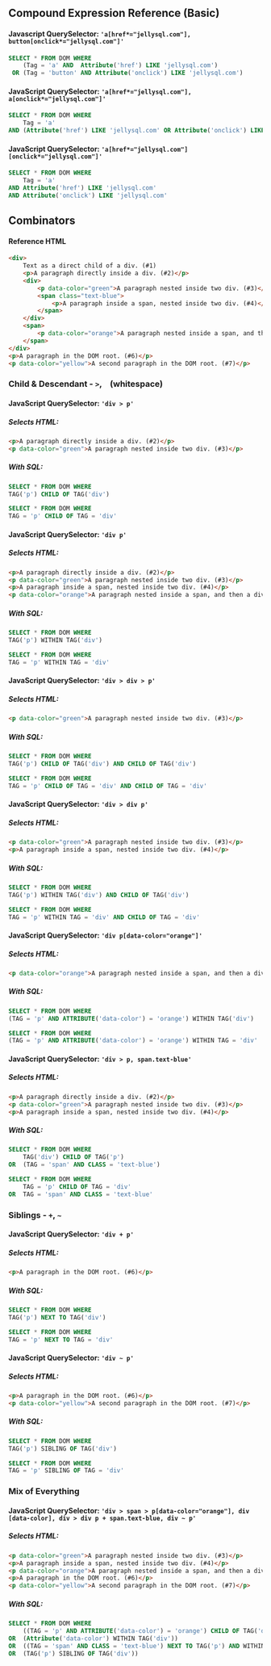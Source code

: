 ## Compound Expression Reference (Basic)

#### Javascript QuerySelector: `'a[href*="jellysql.com"], button[onclick*="jellysql.com"]'`
``` sql
SELECT * FROM DOM WHERE
    (Tag = 'a' AND  Attribute('href') LIKE 'jellysql.com')
 OR (Tag = 'button' AND Attribute('onclick') LIKE 'jellysql.com')
```

####  JavaScript QuerySelector: `'a[href*="jellysql.com"], a[onclick*="jellysql.com"]'`
```sql
SELECT * FROM DOM WHERE
    Tag = 'a'
AND (Attribute('href') LIKE 'jellysql.com' OR Attribute('onclick') LIKE 'jellysql.com')
 ```

#### JavaScript QuerySelector: `'a[href*="jellysql.com"][onclick*="jellysql.com"]'`
```sql
SELECT * FROM DOM WHERE
    Tag = 'a'
AND Attribute('href') LIKE 'jellysql.com'
AND Attribute('onclick') LIKE 'jellysql.com'
```

## Combinators

#### Reference HTML

```html
<div>
    Text as a direct child of a div. (#1)
    <p>A paragraph directly inside a div. (#2)</p>
    <div>
        <p data-color="green">A paragraph nested inside two div. (#3)</p>
        <span class="text-blue">
            <p>A paragraph inside a span, nested inside two div. (#4)</p>
        </span>
    </div>
    <span>
        <p data-color="orange">A paragraph nested inside a span, and then a div. (#5)</p>
    </span>
</div>
<p>A paragraph in the DOM root. (#6)</p>
<p data-color="yellow">A second paragraph in the DOM root. (#7)</p>
```

### Child & Descendant - `>`, ` ` (whitespace)

#### JavaScript QuerySelector: `'div > p'`

##### Selects HTML:
```html
<p>A paragraph directly inside a div. (#2)</p>
<p data-color="green">A paragraph nested inside two div. (#3)</p>
```

##### With SQL:

```sql
SELECT * FROM DOM WHERE
TAG('p') CHILD OF TAG('div')
```

```sql
SELECT * FROM DOM WHERE
TAG = 'p' CHILD OF TAG = 'div'
```

#### JavaScript QuerySelector: `'div p'`

##### Selects HTML:
```html
<p>A paragraph directly inside a div. (#2)</p>
<p data-color="green">A paragraph nested inside two div. (#3)</p>
<p>A paragraph inside a span, nested inside two div. (#4)</p>
<p data-color="orange">A paragraph nested inside a span, and then a div. (#5)</p>
```
##### With SQL:

```sql
SELECT * FROM DOM WHERE
TAG('p') WITHIN TAG('div')
```

```sql
SELECT * FROM DOM WHERE
TAG = 'p' WITHIN TAG = 'div'
```

#### JavaScript QuerySelector: `'div > div > p'`

##### Selects HTML:
```html
<p data-color="green">A paragraph nested inside two div. (#3)</p>
```

##### With SQL:

```sql
SELECT * FROM DOM WHERE
TAG('p') CHILD OF TAG('div') AND CHILD OF TAG('div')
```

```sql
SELECT * FROM DOM WHERE
TAG = 'p' CHILD OF TAG = 'div' AND CHILD OF TAG = 'div'
```

#### JavaScript QuerySelector: `'div > div p'`

##### Selects HTML:
```html
<p data-color="green">A paragraph nested inside two div. (#3)</p>
<p>A paragraph inside a span, nested inside two div. (#4)</p>
```

##### With SQL:

```sql
SELECT * FROM DOM WHERE
TAG('p') WITHIN TAG('div') AND CHILD OF TAG('div')
```

```sql
SELECT * FROM DOM WHERE
TAG = 'p' WITHIN TAG = 'div' AND CHILD OF TAG = 'div'
```

#### JavaScript QuerySelector: `'div p[data-color="orange"]'`

##### Selects HTML:
```html
<p data-color="orange">A paragraph nested inside a span, and then a div. (#5)</p>
```

##### With SQL:

```sql
SELECT * FROM DOM WHERE
(TAG = 'p' AND ATTRIBUTE('data-color') = 'orange') WITHIN TAG('div')
```

```sql
SELECT * FROM DOM WHERE
(TAG = 'p' AND ATTRIBUTE('data-color') = 'orange') WITHIN TAG = 'div'
```

#### JavaScript QuerySelector: `'div > p, span.text-blue'`

##### Selects HTML:
```html
<p>A paragraph directly inside a div. (#2)</p>
<p data-color="green">A paragraph nested inside two div. (#3)</p>
<p>A paragraph inside a span, nested inside two div. (#4)</p>
```
##### With SQL:

```sql
SELECT * FROM DOM WHERE
    TAG('div') CHILD OF TAG('p')
OR  (TAG = 'span' AND CLASS = 'text-blue')
```

```sql
SELECT * FROM DOM WHERE
    TAG = 'p' CHILD OF TAG = 'div'
OR  TAG = 'span' AND CLASS = 'text-blue'
```

### Siblings - `+`, `~`

#### JavaScript  QuerySelector: `'div + p'`

##### Selects HTML:
```html
<p>A paragraph in the DOM root. (#6)</p>
```
##### With SQL:

```sql
SELECT * FROM DOM WHERE
TAG('p') NEXT TO TAG('div')
```

```sql
SELECT * FROM DOM WHERE
TAG = 'p' NEXT TO TAG = 'div'
```

#### JavaScript  QuerySelector: `'div ~ p'`

##### Selects HTML:
```html
<p>A paragraph in the DOM root. (#6)</p>
<p data-color="yellow">A second paragraph in the DOM root. (#7)</p>
```
##### With SQL:

```sql
SELECT * FROM DOM WHERE
TAG('p') SIBLING OF TAG('div')
```

```sql
SELECT * FROM DOM WHERE
TAG = 'p' SIBLING OF TAG = 'div'
```

### Mix of Everything

#### JavaScript  QuerySelector: `'div > span > p[data-color="orange"], div [data-color], div > div p + span.text-blue, div ~ p'`

##### Selects HTML:
```html
<p data-color="green">A paragraph nested inside two div. (#3)</p>
<p>A paragraph inside a span, nested inside two div. (#4)</p>
<p data-color="orange">A paragraph nested inside a span, and then a div. (#5)</p>
<p>A paragraph in the DOM root. (#6)</p>
<p data-color="yellow">A second paragraph in the DOM root. (#7)</p>
```
##### With SQL:

```sql
SELECT * FROM DOM WHERE
    ((TAG = 'p' AND ATTRIBUTE('data-color') = 'orange') CHILD OF TAG('div') AND CHILD OF TAG('div'))
OR  (Attribute('data-color') WITHIN TAG('div'))
OR  ((TAG = 'span' AND CLASS = 'text-blue') NEXT TO TAG('p') AND WITHIN TAG('div') AND CHILD OF TAG('div'))
OR  (TAG('p') SIBLING OF TAG('div'))
```